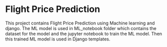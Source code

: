 # Flight Price Prediction
This project contains Flight Price Prediction using Machine learning and django.
The ML model is used in ML_notebook folder which contains the dataset for the model and the jupyter notebook to train the ML model.
Then this trained ML model is used in Django templates.
